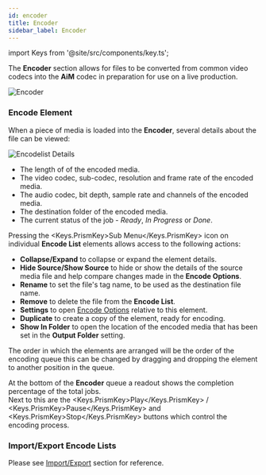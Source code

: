```yaml
---
id: encoder
title: Encoder
sidebar_label: Encoder
---
```


import Keys from '@site/src/components/key.ts';

The **Encoder** section allows for files to be converted from common video codecs into the **AiM** codec in preparation for use on a live production.

![Encoder](/prismdocs/images/prism-encoder.png)

### Encode Element

When a piece of media is loaded into the **Encoder**, several details about the file can be viewed:

![Encodelist Details](/prismdocs/images/encoder-details.png)

- The length of of the encoded media.
- The video codec, sub-codec, resolution and frame rate of the encoded media.
- The audio codec, bit depth, sample rate and channels of the encoded media.
- The destination folder of the encoded media.
- The current status of the job - _Ready_, _In Progress_ or _Done_.

Pressing the <Keys.PrismKey>Sub Menu</Keys.PrismKey> icon on individual **Encode List** elements allows access to the following actions:

- **Collapse/Expand** to collapse or expand the element details.
- **Hide Source/Show Source** to hide or show the details of the source media file and help compare changes made in the **Encode Options**.
- **Rename** to set the file's tag name, to be used as the destination file name.
- **Remove** to delete the file from the **Encode List**.
- **Settings** to open [Encode Options](./encode-options.md) relative to this element.
- **Duplicate** to create a copy of the element, ready for encoding.
- **Show In Folder** to open the location of the encoded media that has been set in the **Output Folder** setting.

The order in which the elements are arranged will be the order of the encoding queue this can be changed by dragging and dropping the element to another position in the queue.

At the bottom of the **Encoder** queue a readout shows the completion percentage of the total jobs.  
Next to this are the <Keys.PrismKey>Play</Keys.PrismKey> / <Keys.PrismKey>Pause</Keys.PrismKey> and <Keys.PrismKey>Stop</Keys.PrismKey> buttons which control the encoding process.

### Import/Export Encode Lists

Please see [Import/Export](../quick-start/import-export.md) section for reference.